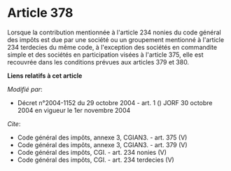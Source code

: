 # Article 378

Lorsque la contribution mentionnée à l'article 234 nonies du code général des impôts est due par une société ou un groupement
mentionné à l'article 234 terdecies du même code, à l'exception des sociétés en commandite simple et des sociétés en
participation visées à l'article 375, elle est recouvrée dans les conditions prévues aux articles 379 et 380.

**Liens relatifs à cet article**

_Modifié par_:

  - Décret n°2004-1152 du 29 octobre 2004 - art. 1 () JORF 30 octobre 2004 en vigueur le 1er novembre 2004

_Cite_:

  - Code général des impôts, annexe 3, CGIAN3. - art. 375 (V)
  - Code général des impôts, annexe 3, CGIAN3. - art. 379 (V)
  - Code général des impôts, CGI. - art. 234 nonies (V)
  - Code général des impôts, CGI. - art. 234 terdecies (V)
